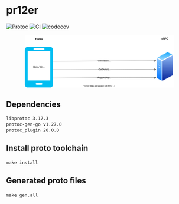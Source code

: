 # pr12er

[![Protoc](https://github.com/codingpot/pr12er/actions/workflows/protoc.yml/badge.svg)](https://github.com/codingpot/pr12er/actions/workflows/protoc.yml)
[![CI](https://github.com/codingpot/pr12er/actions/workflows/ci.yml/badge.svg)](https://github.com/codingpot/pr12er/actions/workflows/ci.yml)
[![codecov](https://codecov.io/gh/codingpot/pr12er/branch/main/graph/badge.svg?token=Vnfds9mPla)](https://codecov.io/gh/codingpot/pr12er)

<div align="center">
<img src="./pr12er_diagram.svg" width="80%">
</div>

## Dependencies

```
libprotoc 3.17.3
protoc-gen-go v1.27.0
protoc_plugin 20.0.0 
```

## Install proto toolchain

```shell
make install
```

## Generated proto files

```shell
make gen.all
```
